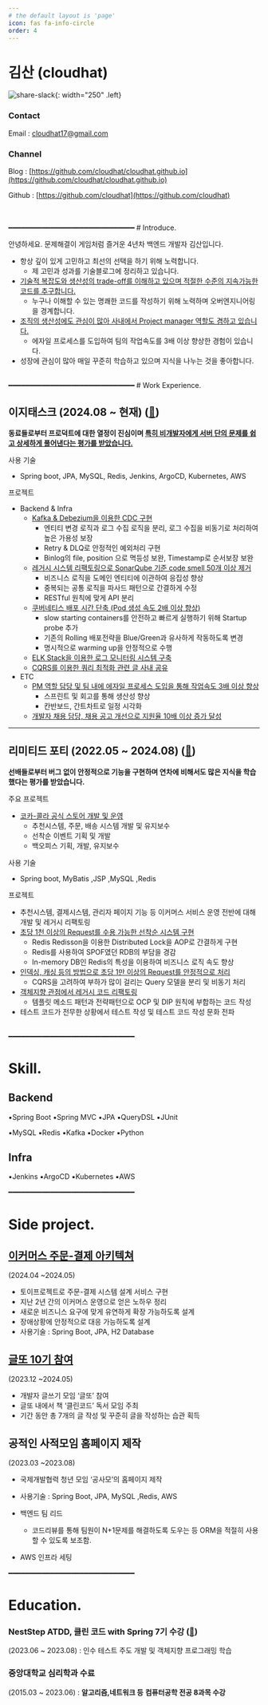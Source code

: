 ```yaml
---
# the default layout is 'page'
icon: fas fa-info-circle
order: 4
---
```



# 김산 (cloudhat)

![share-slack](/assets/img/profile.png){: width="250" .left}



### Contact

Email : cloudhat17@gmail.com

### Channel

Blog : [https://github.com/cloudhat/cloudhat.github.io](https://github.com/cloudhat/cloudhat.github.io)

Github : [https://github.com/cloudhat](https://github.com/cloudhat)

<br>
<br>
━━━━━━━━━━━━━━━━━━━━━━━━━━━━━━
# Introduce.

안녕하세요. 문제해결이 게임처럼 즐거운 4년차 백엔드 개발자 김산입니다.

- 항상 깊이 있게 고민하고 최선의 선택을 하기 위해 노력합니다.
    - 제 고민과 성과를 기술블로그에 정리하고 있습니다. 
- [기술적 복잡도와 생산성의 trade-off를 이해하고 있으며 적절한 수준의 지속가능한 코드를 추구합니다.](https://cloudhat.github.io/posts/sustainable-software/)
    - 누구나 이해할 수 있는 명쾌한 코드를 작성하기 위해 노력하며 오버엔지니어링을 경계합니다.
- [조직의 생산성에도 관심이 많아 사내에서 Project manager 역할도 겸하고 있습니다.](https://cloudhat.github.io/posts/agile-for-agile/)
    - 에자일 프로세스를 도입하여 팀의 작업속도를 3배 이상 향상한 경험이 있습니다.
- 성장에 관심이 많아 매일 꾸준히 학습하고 있으며 지식을 나누는 것을 좋아합니다.



<br>
━━━━━━━━━━━━━━━━━━━━━━━━━━━━━━
# Work Experience.

## 이지태스크 (2024.08 ~ 현재) **(**[🔗](https://easytask.co.kr/)**)**
**동료들로부터 프로덕트에 대한 열정이 진심이며 [특히 비개발자에게 서버 단의 문제를 쉽고 상세하게 풀어낸다는 평가를 받았습니다.](https://cloudhat.github.io/posts/developer-possible-today/)**

사용 기술 
-  Spring boot, JPA, MySQL, Redis, Jenkins, ArgoCD, Kubernetes, AWS

프로젝트
- Backend & Infra
    - [Kafka & Debezium을 이용한 CDC 구현](https://cloudhat.github.io/posts/debezium-kafka-CDC/)
        - 엔티티 변경 로직과 로그 수집 로직을 분리, 로그 수집을 비동기로 처리하여 높은 가용성 보장
        - Retry & DLQ로 안정적인 예외처리 구현
        - Binlog의 file, position 으로 멱등성 보완, Timestamp로 순서보장 보완
    - [레거시 시스템 리팩토링으로 SonarQube 기준 code smell 50개 이상 제거](https://cloudhat.github.io/posts/refactoring/)
        - 비즈니스 로직을 도메인 엔티티에 이관하여 응집성 향상
        - 중복되는 공통 로직을 파사드 패턴으로 간결하게 수정
        - RESTful 원칙에 맞게 API 분리
    - [쿠버네티스 배포 시간 단축 (Pod 생성 속도 2배 이상 향상)](https://cloudhat.github.io/posts/kubernetes-deployment/)
        - slow starting containers를 안전하고 빠르게 실행하기 위해 Startup probe 추가
        - 기존의 Rolling 배포전략을 Blue/Green과 유사하게 작동하도록 변경
        - 명시적으로 warming up을 안정적으로 수행
    - [ELK Stack을 이용한 로그 모니터링 시스템 구축](https://cloudhat.github.io/posts/ELK-in-local-env/)
    - [CQRS를 이용한 쿼리 최적화 관련 글 사내 공유](https://cloudhat.github.io/posts/CQRS-concept/)
- ETC
    - [PM 역할 담당 및 팀 내에 에자일 프로세스 도입을 통해 작업속도 3배 이상 향상](https://cloudhat.github.io/posts/agile-for-agile/)
        - 스프린트 및 회고를 통해 생산성 향상
        - 칸반보드, 간트차트로 일정 시각화
    - [개발자 채용 담당, 채용 공고 개선으로 지원율 10배 이상 증가 달성](https://cloudhat.github.io/posts/recruitment-process-improvement/)

  
---

## 리미티드 포티 (2022.05 ~ 2024.08) **(**[🔗](https://www.limited40.com)**)**
**선배들로부터 버그 없이 안정적으로 기능을 구현하며 연차에 비해서도 많은 지식을 학습했다는 평가를 받았습니다.**

주요 프로젝트 
- [코카-콜라 공식 스토어 개발 및 운영 ](https://cokeplay.cocacola.co.kr/main)
    - 추천시스템, 주문, 배송 시스템 개발 및 유지보수
    - 선착순 이벤트 기획 및 개발
    - 백오피스 기획, 개발, 유지보수


사용 기술 
  - Spring boot, MyBatis ,JSP ,MySQL ,Redis


프로젝트
- 추천시스템, 결제시스템, 관리자 페이지 기능 등 이커머스 서비스 운영 전반에 대해 개발 및 레거시 리팩토링
- [초당 1천 이상의 Request를 수용 가능한 선착순 시스템 구현](https://cloudhat.github.io/posts/distributed-lock-redis-FCFS/)
    - Redis Redisson을 이용한 Distributed Lock을 AOP로 간결하게 구현
    - Redis를 사용하여 SPOF였던 RDB의 부담을 경감
    - In-memory DB인 Redis의 특성을 이용하여 비즈니스 로직 속도 향상
- [인덱싱, 캐싱 등의 방법으로 초당 1만 이상의 Request를 안정적으로 처리](https://cloudhat.github.io/posts/optimization/)
    - CQRS을 고려하여 부하가 많이 걸리는 Query 모델을 분리 및 비동기 처리
- [객체지향 관점에서 레거시 코드 리팩토링](https://cloudhat.github.io/posts/strategy-pattern/)
    - 템플릿 메소드 패턴과 전략패턴으로 OCP 및 DIP 원칙에 부합하는 코드 작성    
- 테스트 코드가 전무한 상황에서 테스트 작성 및 테스트 코드 작성 문화 전파 

<br>
━━━━━━━━━━━━━━━━━━━━━━━━━━━━━━

# Skill.

## Backend

▪️Spring Boot  ▪️Spring MVC  ▪️JPA ▪️QueryDSL ▪️JUnit

▪️MySQL  ▪️Redis  ▪️Kafka  ▪️Docker ▪️Python 

## Infra

▪️Jenkins  ▪️ArgoCD  ▪️Kubernetes  ▪️AWS


━━━━━━━━━━━━━━━━━━━━━━━━━━━━━━

# Side project.

##  **[이커머스 주문-결제 아키텍쳐](https://cloudhat.github.io/posts/payment-system/)**


(2024.04 ~2024.05)

- 토이프로젝트로 주문-결제 시스템 설계 서비스 구현
- 지난 2년 간의 이커머스 운영으로 얻은 노하우 정리
- 새로운 비즈니스 요구에 맞게 유연하게 확장 가능하도록 설계
- 장애상황에 안정적으로 대응 가능하도록 설계
- 사용기술 : Spring Boot, JPA, H2 Database

##  **[글또 10기 참여](https://geultto.github.io/blog/geultto-summary/)**


(2023.12 ~2024.05)

- 개발자 글쓰기 모임 ‘글또’ 참여
- 글또 내에서 책 ‘클린코드’ 독서 모임 주최
- 기간 동안 총 7개의 글 작성 및 꾸준히 글을 작성하는 습관 획득

## 공적인 사적모임 홈페이지 제작

(2023.03 ~2023.08)

- 국제개발협력 청년  모임 ‘공사모’의 홈페이지 제작
- 사용기술 : Spring Boot, JPA, MySQL ,Redis, AWS
- 백엔드 팀 리드
    - 코드리뷰를 통해 팀원이  N+1문제를 해결하도록 도우는 등 ORM을 적절히 사용할 수 있도록 보조함.
    
- AWS 인프라 세팅

━━━━━━━━━━━━━━━━━━━━━━━━━━━━━━
# Education.

### **NestStep ATDD, 클린 코드 with Spring 7기 수강 (**[🔗](https://edu.nextstep.camp/c/R89PYi5H/)**)**

(2023.06 ~ 2023.08) : 인수 테스트 주도 개발 및 객체지향 프로그래밍 학습

### 중앙대학교 심리학과 수료

(2015.03 ~ 2023.06) : **알고리즘,네트워크 등** **컴퓨터공학 전공 8과목 수강**
